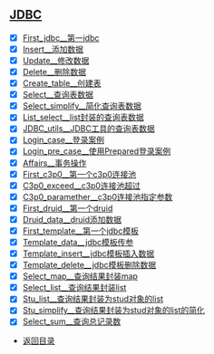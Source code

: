 
## [JDBC](JDBC)

- [x] [First_jdbc__第一jdbc](src/com/cpucode/java/jdbc/jdbc/First_jdbc.java)
- [x] [Insert__添加数据](src/com/cpucode/java/jdbc/jdbc/Insert.java)
- [x] [Update__修改数据](src/com/cpucode/java/jdbc/jdbc/Update.java)
- [x] [Delete__删除数据](src/com/cpucode/java/jdbc/jdbc/Delete.java)
- [x] [Create_table__创建表](src/com/cpucode/java/jdbc/jdbc/Create_table.java)
- [x] [Select__查询表数据](src/com/cpucode/java/jdbc/jdbc/Select.java)
- [x] [Select_simplify__简化查询表数据](src/com/cpucode/java/jdbc/jdbc/Select_simplify.java)
- [x] [List_select__list封装的查询表数据](src/com/cpucode/java/jdbc/jdbc/List_select.java)
- [x] [JDBC_utils__JDBC工具的查询表数据](src/com/cpucode/java/jdbc/jdbc/JDBC_utils.java)
- [x] [Login_case__登录案例](src/com/cpucode/java/jdbc/jdbc/Login_case.java)
- [x] [Login_pre_case__使用Prepared登录案例](src/com/cpucode/java/jdbc/jdbc/Login_pre_case.java)
- [x] [Affairs__事务操作](src/com/cpucode/java/jdbc/jdbc/Affairs.java)
- [x] [First_c3p0__第一个c3p0连接池](src/com/cpucode/java/template/datasource/c3p0/First_c3p0.java)
- [x] [C3p0_exceed__c3p0连接池超过](src/com/cpucode/java/template/datasource/c3p0/C3p0_exceed.java)
- [x] [C3p0_paramether__c3p0连接池指定参数](src/com/cpucode/java/template/datasource/c3p0/C3p0_paramether.java)
- [x] [First_druid__第一个druid](src/com/cpucode/java/template/datasource/druid/First_druid.java)
- [x] [Druid_data__druid添加数据](src/com/cpucode/java/template/datasource/druid/Druid_data.java)
- [x] [First_template__第一个jdbc模板](src/com/cpucode/java/template/template/First_template.java)
- [x] [Template_data__jdbc模板传参](src/com/cpucode/java/template/template/Template_data.java)
- [x] [Template_insert__jdbc模板插入数据](src/com/cpucode/java/template/template/Template_insert.java)
- [x] [Template_delete__jdbc模板删除数据](src/com/cpucode/java/template/template/Template_delete.java)
- [x] [Select_map__查询结果封装map](src/com/cpucode/java/template/template/Select_map.java)
- [x] [Select_list__查询结果封装list](src/com/cpucode/java/template/template/Select_list.java)
- [x] [Stu_list__查询结果封装为stud对象的list](src/com/cpucode/java/template/template/Stu_list.java)
- [x] [Stu_simplify__查询结果封装为stud对象的list的简化](src/com/cpucode/java/template/template/Stu_simplify.java)
- [x] [Select_sum__查询总记录数](src/com/cpucode/java/template/template/Select_sum.java)

- [返回目录](#文件目录)

